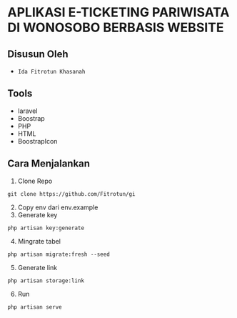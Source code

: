 # APLIKASI E-TICKETING PARIWISATA DI WONOSOBO BERBASIS WEBSITE

## Disusun Oleh
- ``` Ida Fitrotun Khasanah ```

## Tools

- laravel
- Boostrap
- PHP
- HTML
- BoostrapIcon

## Cara Menjalankan

1. Clone Repo
``` 
git clone https://github.com/Fitrotun/gi
```

2. Copy env dari env.example
3. Generate key
``` 
php artisan key:generate
```

4. Mingrate tabel
``` 
php artisan migrate:fresh --seed
```

5. Generate link
``` 
php artisan storage:link
```

6. Run
``` 
php artisan serve
```

